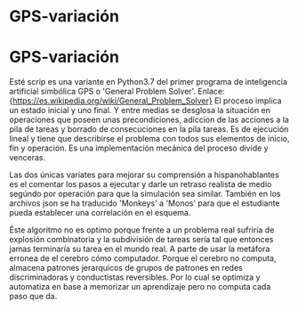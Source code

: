 # GPS-variación

# GPS-variación

Esté scrip es una variante en Python3.7 del primer programa de inteligencia artificial simbólica GPS o 'General Problem Solver'.
Enlace: {https://es.wikipedia.org/wiki/General_Problem_Solver}
El proceso implica un estado inicial y uno final. Y entre medias se desglosa la situación en operaciones que poseen unas
precondiciones,  adiccion de las acciones a la pila de tareas y borrado de consecuciones en la pila tareas. Es de ejecución lineal y
tiene que describirse el problema con todos sus elementos de inicio, fin y operación. Es una implementación mecánica del proceso
divide y venceras.

Las dos únicas variates para mejorar su comprensión a hispanohablantes es el comentar los pasos a ejecutar y darle un
retraso realista de medio segúndo por operación para que la simulación sea similar. También en los archivos json 
se ha traducido 'Monkeys' a 'Monos' para que el estudiante pueda establecer una correlación en el esquema.

Éste algoritmo no es optimo porque frente a un problema real sufriría de explosión combinatoria y la subdivisión de tareas
sería tal que entonces jamas terminaría su tarea en el mundo real. A parte de usar la metáfora erronea de el cerebro cómo
computador. Porque el cerebro no computa, almacena patrones jerarquicos de grupos de patrones en redes discriminadoras y
conductistas reversibles. Por lo cual se optimiza y automatiza en base a memorizar un aprendizaje pero no computa
cada paso que da.
